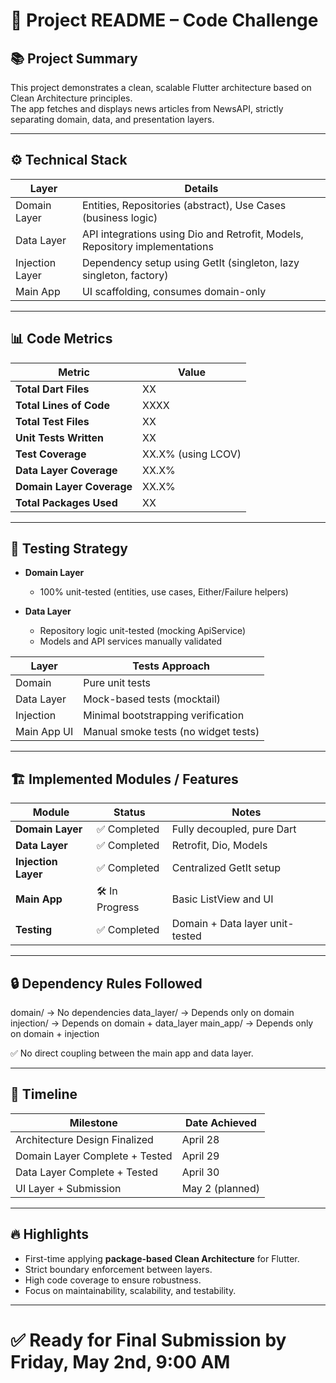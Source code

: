 # 📄 Project README – Code Challenge

## 📚 Project Summary

This project demonstrates a clean, scalable Flutter architecture based on Clean Architecture principles.  
The app fetches and displays news articles from NewsAPI, strictly separating domain, data, and presentation layers.

---

## ⚙️ Technical Stack

| Layer         | Details |
|---------------|---------|
| Domain Layer  | Entities, Repositories (abstract), Use Cases (business logic) |
| Data Layer    | API integrations using Dio and Retrofit, Models, Repository implementations |
| Injection Layer | Dependency setup using GetIt (singleton, lazy singleton, factory) |
| Main App      | UI scaffolding, consumes domain-only |

---

## 📊 Code Metrics

| Metric                 | Value  |
|-------------------------|--------|
| **Total Dart Files**     | XX |
| **Total Lines of Code**  | XXXX |
| **Total Test Files**     | XX |
| **Unit Tests Written**   | XX |
| **Test Coverage**        | XX.X% (using LCOV) |
| **Data Layer Coverage**  | XX.X% |
| **Domain Layer Coverage**| XX.X% |
| **Total Packages Used**  | XX |

---

## 🧪 Testing Strategy

- **Domain Layer**  
  - 100% unit-tested (entities, use cases, Either/Failure helpers)

- **Data Layer**  
  - Repository logic unit-tested (mocking ApiService)
  - Models and API services manually validated

| Layer        | Tests Approach |
|--------------|----------------|
| Domain       | Pure unit tests |
| Data Layer   | Mock-based tests (mocktail) |
| Injection    | Minimal bootstrapping verification |
| Main App UI  | Manual smoke tests (no widget tests) |

---

## 🏗️ Implemented Modules / Features

| Module | Status | Notes |
|--------|--------|-------|
| **Domain Layer** | ✅ Completed | Fully decoupled, pure Dart |
| **Data Layer** | ✅ Completed | Retrofit, Dio, Models |
| **Injection Layer** | ✅ Completed | Centralized GetIt setup |
| **Main App** | 🛠️ In Progress | Basic ListView and UI |
| **Testing** | ✅ Completed | Domain + Data layer unit-tested |

---

## 🔒 Dependency Rules Followed
domain/ → No dependencies data_layer/ → Depends only on domain injection/ → Depends on domain + data_layer main_app/ → Depends only on domain + injection


✅ No direct coupling between the main app and data layer.

---

## 📅 Timeline

| Milestone | Date Achieved |
|-----------|---------------|
| Architecture Design Finalized | April 28 |
| Domain Layer Complete + Tested | April 29 |
| Data Layer Complete + Tested | April 30 |
| UI Layer + Submission | May 2 (planned) |

---

## 🔥 Highlights

- First-time applying **package-based Clean Architecture** for Flutter.
- Strict boundary enforcement between layers.
- High code coverage to ensure robustness.
- Focus on maintainability, scalability, and testability.

---

# ✅ Ready for Final Submission by **Friday, May 2nd, 9:00 AM**


